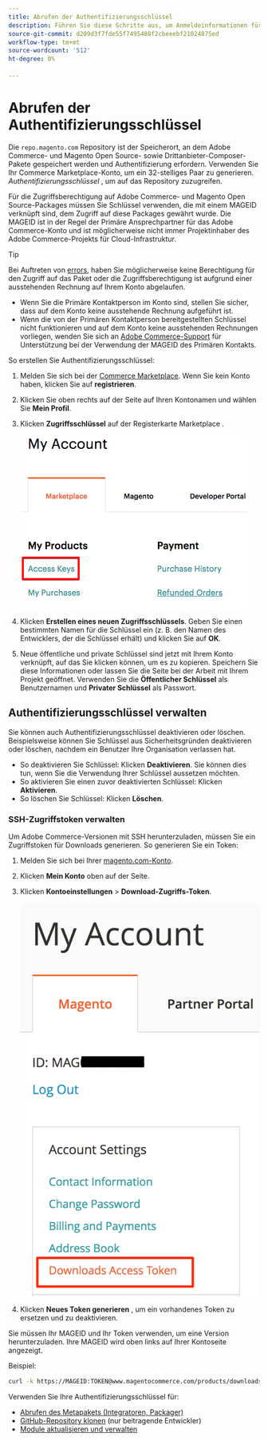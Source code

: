 ```yaml
---
title: Abrufen der Authentifizierungsschlüssel
description: Führen Sie diese Schritte aus, um Anmeldeinformationen für den Zugriff auf Adobe Commerce- und Magento Open Source Composer-Pakete auf repo.magento.com abzurufen.
source-git-commit: d209d3f7fde55f7495488f2cbeeebf21024875ed
workflow-type: tm+mt
source-wordcount: '512'
ht-degree: 0%

---
```



# Abrufen der Authentifizierungsschlüssel

Die `repo.magento.com` Repository ist der Speicherort, an dem Adobe Commerce- und Magento Open Source- sowie Drittanbieter-Composer-Pakete gespeichert werden und Authentifizierung erfordern. Verwenden Sie Ihr Commerce Marketplace-Konto, um ein 32-stelliges Paar zu generieren. *Authentifizierungsschlüssel* , um auf das Repository zuzugreifen.

Für die Zugriffsberechtigung auf Adobe Commerce- und Magento Open Source-Packages müssen Sie Schlüssel verwenden, die mit einem MAGEID verknüpft sind, dem Zugriff auf diese Packages gewährt wurde. Die MAGEID ist in der Regel der Primäre Ansprechpartner für das Adobe Commerce-Konto und ist möglicherweise nicht immer Projektinhaber des Adobe Commerce-Projekts für Cloud-Infrastruktur.

>[!TIP]
>
>Bei Auftreten von [errors](https://experienceleague.adobe.com/docs/commerce-knowledge-base/kb/troubleshooting/deployment/magento-commerce-cloud-repo-could-not-be-accessed-403-forbidden-or-404-not-found-error-when-deploying.html), haben Sie möglicherweise keine Berechtigung für den Zugriff auf das Paket oder die Zugriffsberechtigung ist aufgrund einer ausstehenden Rechnung auf Ihrem Konto abgelaufen.
>
>* Wenn Sie die Primäre Kontaktperson im Konto sind, stellen Sie sicher, dass auf dem Konto keine ausstehende Rechnung aufgeführt ist.
>* Wenn die von der Primären Kontaktperson bereitgestellten Schlüssel nicht funktionieren und auf dem Konto keine ausstehenden Rechnungen vorliegen, wenden Sie sich an [Adobe Commerce-Support](https://experienceleague.adobe.com/docs/commerce-knowledge-base/kb/help-center-guide/magento-help-center-user-guide.html#submit-ticket) für Unterstützung bei der Verwendung der MAGEID des Primären Kontakts.


So erstellen Sie Authentifizierungsschlüssel:

1. Melden Sie sich bei der [Commerce Marketplace](https://marketplace.magento.com). Wenn Sie kein Konto haben, klicken Sie auf **registrieren**.
1. Klicken Sie oben rechts auf der Seite auf Ihren Kontonamen und wählen Sie **Mein Profil**.

1. Klicken **Zugriffsschlüssel** auf der Registerkarte Marketplace .

   ![Sichere Zugriffsschlüssel auf Commerce Marketplace abrufen](../../assets/installation/cloud_access-key.png)

1. Klicken **Erstellen eines neuen Zugriffsschlüssels**. Geben Sie einen bestimmten Namen für die Schlüssel ein (z. B. den Namen des Entwicklers, der die Schlüssel erhält) und klicken Sie auf **OK**.

1. Neue öffentliche und private Schlüssel sind jetzt mit Ihrem Konto verknüpft, auf das Sie klicken können, um es zu kopieren. Speichern Sie diese Informationen oder lassen Sie die Seite bei der Arbeit mit Ihrem Projekt geöffnet. Verwenden Sie die **Öffentlicher Schlüssel** als Benutzernamen und **Privater Schlüssel** als Passwort.

## Authentifizierungsschlüssel verwalten

Sie können auch Authentifizierungsschlüssel deaktivieren oder löschen. Beispielsweise können Sie Schlüssel aus Sicherheitsgründen deaktivieren oder löschen, nachdem ein Benutzer Ihre Organisation verlassen hat.

* So deaktivieren Sie Schlüssel: Klicken **Deaktivieren**. Sie können dies tun, wenn Sie die Verwendung Ihrer Schlüssel aussetzen möchten.
* So aktivieren Sie einen zuvor deaktivierten Schlüssel: Klicken **Aktivieren**.
* So löschen Sie Schlüssel: Klicken **Löschen**.

### SSH-Zugriffstoken verwalten

Um Adobe Commerce-Versionen mit SSH herunterzuladen, müssen Sie ein Zugriffstoken für Downloads generieren. So generieren Sie ein Token:

1. Melden Sie sich bei Ihrer [magento.com-Konto](https://account.magento.com/customer/account/login).
1. Klicken **Mein Konto** oben auf der Seite.
1. Klicken **Kontoeinstellungen** > **Download-Zugriffs-Token**.

   ![Auf die Schlüssel zugreifen](../../assets/installation/connect_keys1.png)

1. Klicken **Neues Token generieren** , um ein vorhandenes Token zu ersetzen und zu deaktivieren.

Sie müssen Ihr MAGEID und Ihr Token verwenden, um eine Version herunterzuladen. Ihre MAGEID wird oben links auf Ihrer Kontoseite angezeigt.

Beispiel:

```bash
curl -k https://MAGEID:TOKEN@www.magentocommerce.com/products/downloads/info/help
```

Verwenden Sie Ihre Authentifizierungsschlüssel für:

* [Abrufen des Metapakets (Integratoren, Packager)](../composer.md)
* [GitHub-Repository klonen](https://developer.adobe.com/commerce/contributor/guides/install/clone-repository/) (nur beitragende Entwickler)
* [Module aktualisieren und verwalten](../../upgrade/modules/upgrade.md)
